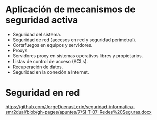 # Aplicación de mecanismos de seguridad activa
- Seguridad del sistema.
- Seguridad de red (accesos en red y seguridad perimetral).
- Cortafuegos en equipos y servidores.
- Proxys
- Servidores proxy en sistemas operativos libres y propietarios.
- Listas de control de acceso (ACLs).
- Recuperación de datos.
- Seguridad en la conexión a Internet.

# Seguridad en red
https://github.com/JorgeDuenasLerin/seguridad-informatica-smr2dual/blob/gh-pages/apuntes/7/SI-T-07-Redes%20Seguras.docx

